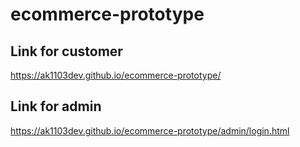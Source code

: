 # ecommerce-prototype

## Link for customer

https://ak1103dev.github.io/ecommerce-prototype/

## Link for admin

https://ak1103dev.github.io/ecommerce-prototype/admin/login.html
